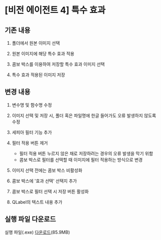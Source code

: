 # [비전 에이전트 4] 특수 효과

## 기존 내용
1. 폴더에서 원본 이미지 선택

2. 원본 이미지에 해당 특수 효과 적용

3. 콤보 박스를 이용하여 저장할 특수 효과 이미지 선택

3. 특수 효과 적용된 이미지 저장

## 변경 내용
1. 변수명 및 함수명 수정

2. 이미지 선택 및 저장 시, 폴더 혹은 파일명에 한글 들어가도 오류 발생하지 않도록 수정

3. 세피아 필터 기능 추가

4. 필터 적용 버튼 제거
    - 필터 적용 버튼 누르지 않은 채로 저장하려는 경우의 오류 발생을 막기 위함
    - 콤보 박스로 필터를 선택할 때 이미지에 필터 적용하는 방식으로 변경

5. 이미지 선택 전에는 콤보 박스 비활성화

6. 콤보 박스에 '효과 선택' 선택지 추가

7. 콤보 박스로 필터 선택 시 저장 버튼 활성화

8. QLabel의 텍스트 내용 추가

## 실행 파일 다운로드
실행 파일(.exe) [다운로드](https://drive.google.com/file/d/1zu0EM1xTu7dYTTDPhHXqd4pfg4fIF2kL/view?usp=drive_link)(85.9MB)